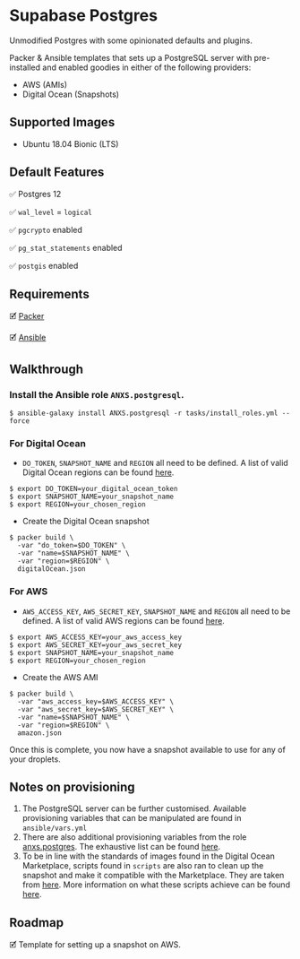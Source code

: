 # Supabase Postgres 

Unmodified Postgres with some opinionated defaults and plugins.

Packer & Ansible templates that sets up a PostgreSQL server with pre-installed and enabled goodies in either of the following providers:
- AWS (AMIs)
- Digital Ocean (Snapshots)

## Supported Images
- Ubuntu 18.04 Bionic (LTS)

## Default Features
✅ Postgres 12

✅ `wal_level` = `logical`

✅ `pgcrypto` enabled

✅ `pg_stat_statements` enabled

✅ `postgis` enabled


## Requirements
🗹 [Packer](https://www.packer.io/intro/getting-started/install.html)

🗹 [Ansible](https://docs.ansible.com/ansible/latest/installation_guide/index.html)

## Walkthrough

### Install the Ansible role `ANXS.postgresql`.
```
$ ansible-galaxy install ANXS.postgresql -r tasks/install_roles.yml --force
```

### For **Digital Ocean**
- `DO_TOKEN`, `SNAPSHOT_NAME` and `REGION` all need to be defined. A list of valid Digital Ocean regions can be found [here](https://www.digitalocean.com/docs/platform/availability-matrix/).
```
$ export DO_TOKEN=your_digital_ocean_token
$ export SNAPSHOT_NAME=your_snapshot_name
$ export REGION=your_chosen_region
```

- Create the Digital Ocean snapshot
```
$ packer build \
  -var "do_token=$DO_TOKEN" \
  -var "name=$SNAPSHOT_NAME" \
  -var "region=$REGION" \
  digitalOcean.json
```

### For **AWS**
- `AWS_ACCESS_KEY`, `AWS_SECRET_KEY`, `SNAPSHOT_NAME` and `REGION` all need to be defined. A list of valid AWS regions can be found [here](https://docs.aws.amazon.com/general/latest/gr/ec2-service.html).
```
$ export AWS_ACCESS_KEY=your_aws_access_key
$ export AWS_SECRET_KEY=your_aws_secret_key
$ export SNAPSHOT_NAME=your_snapshot_name
$ export REGION=your_chosen_region
```

- Create the AWS AMI
```
$ packer build \
  -var "aws_access_key=$AWS_ACCESS_KEY" \
  -var "aws_secret_key=$AWS_SECRET_KEY" \
  -var "name=$SNAPSHOT_NAME" \
  -var "region=$REGION" \
  amazon.json
```

Once this is complete, you now have a snapshot available to use for any of your droplets.

## Notes on provisioning
1. The PostgreSQL server can be further customised. Available provisioning variables that can be manipulated are found in `ansible/vars.yml`
2. There are also additional provisioning variables from the role [anxs.postgres](https://github.com/ANXS/postgresql). The exhaustive list can be found [here](https://github.com/ANXS/postgresql/blob/master/defaults/main.yml).
3. To be in line with the standards of images found in the Digital Ocean Marketplace, scripts found in `scripts` are also ran to clean up the snapshot and make it compatible with the Marketplace. They are taken from [here](https://github.com/digitalocean/marketplace-partners/tree/master/scripts). More information on what these scripts achieve can be found [here](https://github.com/digitalocean/marketplace-partners/blob/master/getting-started.md).

## Roadmap
🗹 Template for setting up a snapshot on AWS.
